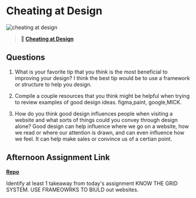 # Cheating at Design

![cheating at design](https://bcw.blob.core.windows.net/public/img/courses/5247609446691139)

> **📖 [Cheating at Design](https://codeworksacademy.com/fs-student-guide/resources/wk1/04-Cheating-at-Design)**

## Questions

1. What is your favorite tip that you think is the most beneficial to improving your design?
I think the best tip would be to use a framework or structure to help you design. 
2. Compile a couple resources that you think might be helpful when trying to review examples of good design ideas.
figma,paint, google,MICK.  

3. How do you think good design influences people when visiting a website and what sorts of things could you convey through design alone? Good design can help influence where we go on a website, how we read or where our attention is drawn, and can even influence how we feel. It can help make sales or convince us of a certian point. 

## Afternoon Assignment Link

**[Repo](https://github.com/Aiden6408/smileys.git)**

Identify at least 1 takeaway from today's assignment
KNOW THE GRID SYSTEM. USE FRAMEOWRKS TO BIULD out websites.